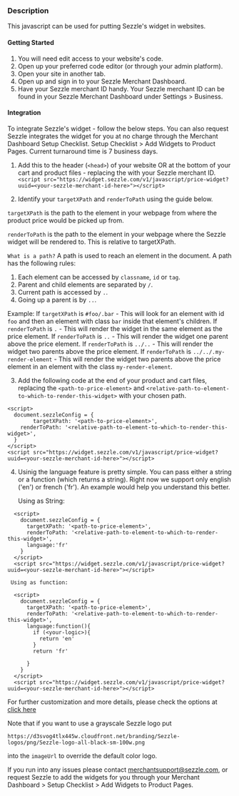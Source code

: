 
### Description
This javascript can be used for putting Sezzle's widget in websites.

#### Getting Started

1. You will need edit access to your website's code.
2. Open up your preferred code editor (or through your admin platform).
3. Open your site in another tab.
4. Open up and sign in to your Sezzle Merchant Dashboard.
5. Have your Sezzle merchant ID handy. Your Sezzle merchant ID can be found in your Sezzle Merchant Dashboard under Settings > Business.

#### Integration
To integrate Sezzle's widget - follow the below steps. You can also request Sezzle integrates the widget for you at no charge through the Merchant Dashboard Setup Checklist. Setup Checklist > Add Widgets to Product Pages. Current turnaround time is 7 business days.

1. Add this to the header (`<head>`) of your website OR at the bottom of your cart and product files - replacing the <your-sezzle-merchant-id-here> with your Sezzle merchant ID.
```<script src="https://widget.sezzle.com/v1/javascript/price-widget?uuid=<your-sezzle-merchant-id-here>"></script>```

2. Identify your `targetXPath` and `renderToPath` using the guide below.

`targetXPath` is the path to the element in your webpage from where the product price would be picked up from.

`renderToPath` is the path to the element in your webpage where the Sezzle widget will be rendered to. This is relative to targetXPath.

`What is a path?`
A path is used to reach an element in the document. A path has the following rules:
1. Each element can be accessed by `classname`, `id` or `tag`.
2. Parent and child elements are separated by `/`.
3. Current path is accessed by `.`.
4. Going up a parent is by `..`.

Example:
If `targetXPath` is `#foo/.bar` - This will look for an element with id `foo` and then an element with class `bar` inside that element's children.
If `renderToPath` is `.` - This will render the widget in the same element as the price element.
If `renderToPath` is `..` - This will render the widget one parent above the price element.
If `renderToPath` is `../..` - This will render the widget two parents above the price element.
If `renderToPath` is `../../.my-render-element` - This will render the widget two parents above the price element in an element with the class `my-render-element`.

3. Add the following code at the end of your product and cart files, replacing the `<path-to-price-element>` and `<relative-path-to-element-to-which-to-render-this-widget>` with your chosen path.
```
<script>
  document.sezzleConfig = {
		targetXPath: '<path-to-price-element>',
    renderToPath: '<relative-path-to-element-to-which-to-render-this-widget>',
  }
</script>
<script src="https://widget.sezzle.com/v1/javascript/price-widget?uuid=<your-sezzle-merchant-id-here>"></script>
```

4. Usinig the language feature is pretty simple. You can pass either a string or a function (which returns a string).
    Right now we support only english ('en') or french ('fr').
    An example would help you understand this better.

    Using as String:
  ```
    <script>
      document.sezzleConfig = {
        targetXPath: '<path-to-price-element>',
        renderToPath: '<relative-path-to-element-to-which-to-render-this-widget>',
        language:'fr'
      }
    </script>
    <script src="https://widget.sezzle.com/v1/javascript/price-widget?uuid=<your-sezzle-merchant-id-here>"></script>
  ```

     Using as function:
  ```
    <script>
      document.sezzleConfig = {
        targetXPath: '<path-to-price-element>',
        renderToPath: '<relative-path-to-element-to-which-to-render-this-widget>',
        language:function(){
          if (<your-logic>){
            return 'en'
          }
          return 'fr'

        }
      }
    </script>
    <script src="https://widget.sezzle.com/v1/javascript/price-widget?uuid=<your-sezzle-merchant-id-here>"></script>
  ```
For further customization and more details, please check the options at [click here](/widget-options.md)

Note that if you want to use a grayscale Sezzle logo put
```
https://d3svog4tlx445w.cloudfront.net/branding/Sezzle-logos/png/Sezzle-logo-all-black-sm-100w.png
```
into the `imageUrl` to override the default color logo.

If you run into any issues please contact merchantsupport@sezzle.com, or request Sezzle to add the widgets for you through your Merchant Dashboard > Setup Checklist > Add Widgets to Product Pages.
